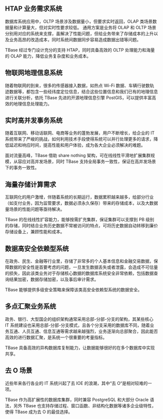 ## HTAP 业务需求系统
数据库系统应用中，OLTP 场景涉及数据量小，但要求实时返回，OLAP 类场景数据量和计算量大，但对实时性要求较低。
通用方案是业务将 OLAP 和 OLTP 场景分别用对应的系统来支撑，虽解决了性能问题，但给业务带来了存储成本的上升以及业务高昂的改造成本，同时系统间数据同步容易造成数据出错等问题。

TBase 经过专门设计充分的支持 HTAP，同时具备高效的 OLTP 处理能力和海量的 OLAP 能力，降低业务复杂度和业务成本。

## 物联网地理信息系统 
随着物联网的到来，很多的传感器接入数据，如热点 Wi-Fi 数据、车辆行驶数轨迹数据等，都包含一些经纬度定位信息，结合这些位置信息和我们已有的地理信息进行关联分析，依托 TBase 先进的开源地理信息引擎 PostGIS，可以提供丰富高效的地理信息处理能力。

## 实时高并发事务系统 
随着互联网、移动话联网、电商等业务的蓬勃发展，用户不断增长，给企业的 IT 系统带来了严峻的挑战，如何利用技术手段使得系统可以并行处理更多的请求，降低延迟和响应时间，提高性能和用户体验，成为各大企业必须解决的难题。

面对流量高峰，TBase 借助 share nothing 架构，可在线线性平滑地扩展集群规模，从容应对高并发场景，同时 TBase 支持全局事务一致性，保证在高并发场景下的事务一致性。

## 海量存储计算需求 
互联网化的用户激增，伴随着系统的长期运行，数据累积越来越多，给部分行业（如支付业务，因为监管要求，数据必须永久保存）带来的存储成本，以及大数据量场景的性能问题等亟待解决。

TBase 的在线线性扩容能力，能够按需扩充集群，保证集群可以支撑到 PB 级别的存储，同时结合业务历史数据不常被访问的特点，可将历史数据自动转移到廉价存储设备上，兼顾性能和成本。

## 数据高安全依赖型系统 
在政务、民生、金融等行业里，存储了非常多的个人基本信息和金融交易数据，保障数据的安全性是首要考虑的问题，一旦发生数据丢失或者泄露，会造成不可估量的损失，因此该类业务对于存储核心数据的数据库系统安全非常依赖，包括数据查询结果加密，数据存储加密，以及事后审计需求。

TBase 能够提供多级安全策略来保障该类高安全依赖型系统的数据安全。

## 多点汇聚业务系统
政务、银行、大型国企的组织架构通常采用总部-分部-分支的架构，其某些核心 IT 系统建设也采用总部-分部-分支模式，且各个分支采用的数据库不同，随着业务互通、人员互通、信息互通等需求越来越强烈，业务逐渐向总部聚合，因此能否高效的进行数据汇聚，是系统一个很重要的考量指标。

TBase 具备高效的异构数据库复制能力，让数据能够很好的在多个数据库中实现共享。

## 去 O 场景
近些年来各行各业的 IT 系统兴起了去 IOE 的浪潮，其中“去 O“是相对较难的一项。

TBase 作为高扩展性的数据库集群，同时兼容 PostgreSQL 和大部分 Oracle 语法，另外 TBase 也支持存储过程、窗口函数、非结构化数据等诸多企业级特性，使得 TBase 成为去 O 的最佳选择。
